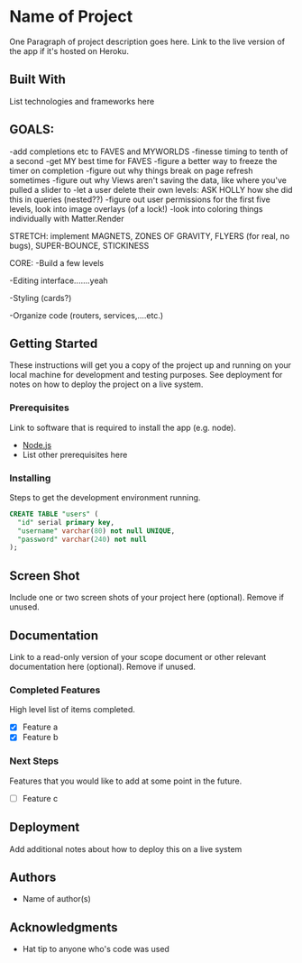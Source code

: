 # Name of Project

One Paragraph of project description goes here. Link to the live version of the app if it's hosted on Heroku.

## Built With

List technologies and frameworks here




## GOALS:

-add completions etc to FAVES and MYWORLDS
-finesse timing to tenth of a second
-get MY best time for FAVES
-figure a better way to freeze the timer on completion
-figure out why things break on page refresh sometimes
-figure out why Views aren't saving the data, like where you've pulled a slider to
-let a user delete their own levels: ASK HOLLY how she did this in queries (nested??)
-figure out user permissions for the first five levels, look into image overlays (of a lock!)
-look into coloring things individually with Matter.Render


STRETCH: implement MAGNETS, ZONES OF GRAVITY, FLYERS (for real, no bugs), SUPER-BOUNCE, STICKINESS

CORE:
-Build a few levels

-Editing interface.......yeah

-Styling (cards?)

-Organize code (routers, services,....etc.)





## Getting Started

These instructions will get you a copy of the project up and running on your local machine for development and testing purposes. See deployment for notes on how to deploy the project on a live system.

### Prerequisites

Link to software that is required to install the app (e.g. node).

- [Node.js](https://nodejs.org/en/)
- List other prerequisites here


### Installing

Steps to get the development environment running.

```sql
CREATE TABLE "users" (
  "id" serial primary key,
  "username" varchar(80) not null UNIQUE,
  "password" varchar(240) not null
);
```

## Screen Shot

Include one or two screen shots of your project here (optional). Remove if unused.

## Documentation

Link to a read-only version of your scope document or other relevant documentation here (optional). Remove if unused.

### Completed Features

High level list of items completed.

- [x] Feature a
- [x] Feature b

### Next Steps

Features that you would like to add at some point in the future.

- [ ] Feature c

## Deployment

Add additional notes about how to deploy this on a live system

## Authors

* Name of author(s)


## Acknowledgments

* Hat tip to anyone who's code was used
